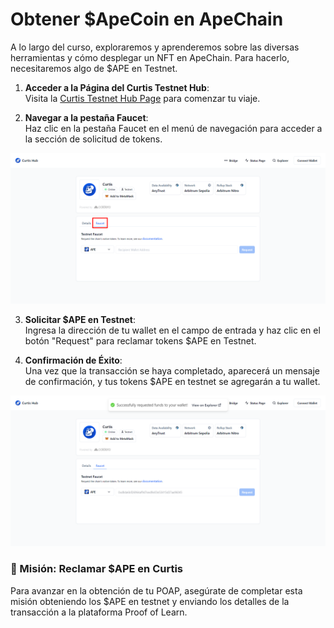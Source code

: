 # Obtener $ApeCoin en ApeChain

A lo largo del curso, exploraremos y aprenderemos sobre las diversas herramientas y cómo desplegar un NFT en ApeChain. Para hacerlo, necesitaremos algo de $APE en Testnet.

1. **Acceder a la Página del Curtis Testnet Hub**:  
Visita la [Curtis Testnet Hub Page](https://curtis.hub.caldera.xyz/) para comenzar tu viaje.

2. **Navegar a la pestaña Faucet**:  
Haz clic en la pestaña Faucet en el menú de navegación para acceder a la sección de solicitud de tokens.

![](https://raw.githubusercontent.com/POLearn/build-on-apechain/refs/heads/master/content/assets/images/faucet_tab.png)

3. **Solicitar $APE en Testnet**:  
Ingresa la dirección de tu wallet en el campo de entrada y haz clic en el botón "Request" para reclamar tokens $APE en Testnet.

4. **Confirmación de Éxito**:  
Una vez que la transacción se haya completado, aparecerá un mensaje de confirmación, y tus tokens $APE en testnet se agregarán a tu wallet.

![](https://raw.githubusercontent.com/POLearn/build-on-apechain/refs/heads/master/content/assets/images/faucet_success.png)

### 🚀 Misión: Reclamar $APE en Curtis

Para avanzar en la obtención de tu POAP, asegúrate de completar esta misión obteniendo los $APE en testnet y enviando los detalles de la transacción a la plataforma Proof of Learn.